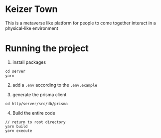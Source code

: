# Keizer Town
This is a metaverse like platform for people to come together interact in a physical-like environment

# Running the project
1. install packages
```
cd server
yarn
```

2. add a `.env` according to the `.env.example`

3. generate the prisma client
```
cd http/server/src/db/prisma
```
4. Build the entire code
```
// return to root directory
yarn build
yarn execute
```

